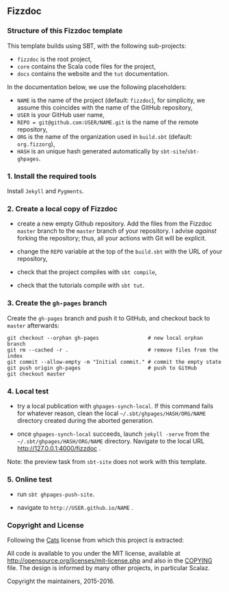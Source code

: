 ## Fizzdoc

### Structure of this Fizzdoc template

This template builds using SBT, with the following sub-projects:

- `fizzdoc` is the root project,
- `core` contains the Scala code files for the project,
- `docs` contains the website and the `tut` documentation. 

In the documentation below, we use the following placeholders:

- `NAME` is the name of the project (default: `fizzdoc`), for simplicity, we assume
  this coincides with the name of the GitHub repository,
- `USER` is your GitHub user name,
- `REPO = git@github.com:USER/NAME.git` is the name of the remote repository,
- `ORG` is the name of the organization used in `build.sbt` (default: `org.fizzorg`),
- `HASH` is an unique hash generated automatically by `sbt-site`/`sbt-ghpages`.

### 1. Install the required tools

Install `Jekyll` and `Pygments`. 

### 2. Create a local copy of Fizzdoc 

- create a new empty Github repository. Add the files from the Fizzdoc `master` branch to the
  `master` branch of your repository. I advise *against* forking the repository;
  thus, all your actions with Git will be explicit.
  
- change the `REPO` variable at the top of the `build.sbt` with the URL of your repository,

- check that the project compiles with `sbt compile`,

- check that the tutorials compile with `sbt tut`.

### 3. Create the `gh-pages` branch

Create the `gh-pages` branch and push it to GitHub, and checkout back to `master` afterwards:

```shell
git checkout --orphan gh-pages                # new local orphan branch
git rm --cached -r .                          # remove files from the index
git commit --allow-empty -m "Initial commit." # commit the empty state
git push origin gh-pages                      # push to GitHub
git checkout master
```

### 4. Local test

- try a local publication with `ghpages-synch-local`. If this command fails for whatever reason,
  clean the local `~/.sbt/ghpages/HASH/ORG/NAME` directory created during the aborted generation.

- once `ghpages-synch-local` succeeds, launch `jekyll -serve` from the `~/.sbt/ghpages/HASH/ORG/NAME`
  directory. Navigate to the local URL http://127.0.0.1:4000/fizzdoc .
  
Note: the preview task from `sbt-site` does not work with this template.

### 5. Online test

- run `sbt ghpages-push-site`.

- navigate to `http://USER.github.io/NAME` .

### Copyright and License

Following the [Cats](http://typelevel.org/cats) license from which this project is
extracted:

All code is available to you under the MIT license, available at
http://opensource.org/licenses/mit-license.php and also in the
[COPYING](COPYING) file. The design is informed by many other
projects, in particular Scalaz.

Copyright the maintainers, 2015-2016.
